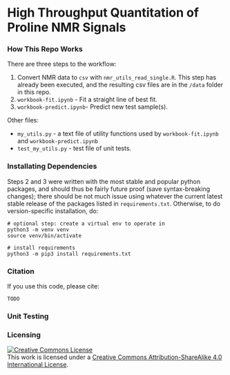 # High Throughput Quantitation of Proline NMR Signals

### How This Repo Works

There are three steps to the workflow:
1. Convert NMR data to `csv` with `nmr_utils_read_single.R`. This step has already been executed, and the resulting csv files are in the `/data` folder in this repo. 
2. `workbook-fit.ipynb` - Fit a straight line of best fit.
3. `workbook-predict.ipynb`- Predict new test sample(s). 

Other files:
* `my_utils.py` - a text file of utility functions used by `workbook-fit.ipynb` and `workbook-predict.ipynb`
* `test_my_utils.py` - test file of unit tests. 

### Installating Dependencies

Steps 2 and 3 were written with the most stable and popular python packages, and should thus be fairly future proof (save syntax-breaking changes); there should be not much issue using whatever the current latest stable release of the packages listed in `requirements.txt`. Otherwise, to do version-specific installation, do:

```
# optional step: create a virtual env to operate in
python3 -m venv venv
source venv/bin/activate

# install requirements
python3 -m pip3 install requirements.txt
```

### Citation

If you use this code, please cite:

```
TODO
```

### Unit Testing



### Licensing

<a rel="license" href="http://creativecommons.org/licenses/by-sa/4.0/"><img alt="Creative Commons License" style="border-width:0" 
src="https://i.creativecommons.org/l/by-sa/4.0/88x31.png" /></a><br />This work is licensed under a <a rel="license" 
href="http://creativecommons.org/licenses/by-sa/4.0/">Creative Commons Attribution-ShareAlike 4.0 International License</a>.

